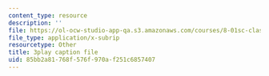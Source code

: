 ```yaml
---
content_type: resource
description: ''
file: https://ol-ocw-studio-app-qa.s3.amazonaws.com/courses/8-01sc-classical-mechanics-fall-2016/85bb2a81768f576f970af251c6857407_u_LAfG5uIpY.vtt
file_type: application/x-subrip
resourcetype: Other
title: 3play caption file
uid: 85bb2a81-768f-576f-970a-f251c6857407
---
```

